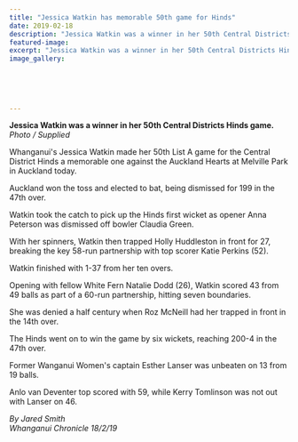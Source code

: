 ```yaml
---
title: "Jessica Watkin has memorable 50th game for Hinds"
date: 2019-02-18
description: "Jessica Watkin was a winner in her 50th Central Districts Hinds game at Melville Park in Auckland..."
featured-image: 
excerpt: "Jessica Watkin was a winner in her 50th Central Districts Hinds game at Melville Park in Auckland."
image_gallery:
	
	
	
	
	
---
```


<p><strong>Jessica Watkin was a winner in her 50th Central Districts Hinds game.</strong><br /><em>Photo / Supplied</em></p>
<p class="element element-paragraph">Whanganui's Jessica Watkin made her 50th List A game for the Central District Hinds a memorable one against the Auckland Hearts at Melville Park in Auckland today.</p>
<p class="element element-paragraph">Auckland won the toss and elected to bat, being dismissed for 199 in the 47th over.</p>
<p class="element element-paragraph">Watkin took the catch to pick up the Hinds first wicket as opener Anna Peterson was dismissed off bowler Claudia Green.</p>
<p class="element element-paragraph">With her spinners, Watkin then trapped Holly Huddleston in front for 27, breaking the key 58-run partnership with top scorer Katie Perkins (52).</p>
<p class="element element-paragraph">Watkin finished with 1-37 from her ten overs.</p>
<p class="element element-paragraph">Opening with fellow White Fern Natalie Dodd (26), Watkin scored 43 from 49 balls as part of a 60-run partnership, hitting seven boundaries.</p>
<p class="element element-paragraph">She was denied a half century when Roz McNeill had her trapped in front in the 14th over.</p>
<p class="element element-paragraph">The Hinds went on to win the game by six wickets, reaching 200-4 in the 47th over.</p>
<p class="element element-paragraph">Former Wanganui Women's captain Esther Lanser was unbeaten on 13 from 19 balls.</p>
<p class="element element-paragraph">Anlo van Deventer top scored with 59, while Kerry Tomlinson was not out with Lanser on 46.</p>
<p><em>By Jared Smith<br />Whanganui Chronicle 18/2/19</em></p>

